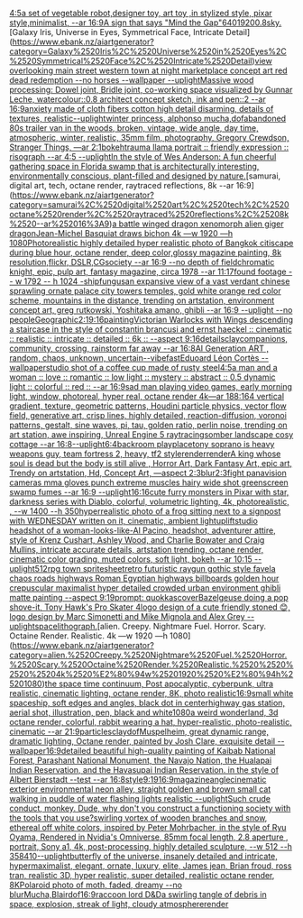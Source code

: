 [4:5](https://www.ebank.nz/aiartgenerator?category=4%3A5)[a set of vegetable robot,designer toy, art toy ,in stylized style, pixar style,minimalist, --ar 16:9](https://www.ebank.nz/aiartgenerator?category=a%2520set%2520of%2520vegetable%2520robot%2Cdesigner%2520toy%2C%2520art%2520toy%2520%2Cin%2520stylized%2520style%2C%2520pixar%2520style%2Cminimalist%2C%2520--ar%252016%3A9)[A sign that says "Mind the Gap"](https://www.ebank.nz/aiartgenerator?category=A%2520sign%2520that%2520says%2520%22Mind%2520the%2520Gap%22)[640](https://www.ebank.nz/aiartgenerator?category=640)[1920](https://www.ebank.nz/aiartgenerator?category=1920)[0.8](https://www.ebank.nz/aiartgenerator?category=0.8)[sky.](https://www.ebank.nz/aiartgenerator?category=sky.)[Galaxy Iris, Universe in Eyes, Symmetrical Face, Intricate Detail](https://www.ebank.nz/aiartgenerator?category=Galaxy%2520Iris%2C%2520Universe%2520in%2520Eyes%2C%2520Symmetrical%2520Face%2C%2520Intricate%2520Detail)[view overlooking main street western town at night marketplace concept art red dead redemption --no horses --wallpaper --uplight](https://www.ebank.nz/aiartgenerator?category=view%2520overlooking%2520main%2520street%2520western%2520town%2520at%2520night%2520marketplace%2520concept%2520art%2520red%2520dead%2520redemption%2520--no%2520horses%2520--wallpaper%2520--uplight)[Massive wood processing: Dowel joint, Bridle joint, co-working space visualized by Gunnar Leche, watercolour::0.8 architect concept sketch, ink and pen::2 --ar 16:9](https://www.ebank.nz/aiartgenerator?category=Massive%2520wood%2520processing%3A%2520Dowel%2520joint%2C%2520Bridle%2520joint%2C%2520co-working%2520space%2520visualized%2520by%2520Gunnar%2520Leche%2C%2520watercolour%3A%3A0.8%2520architect%2520concept%2520sketch%2C%2520ink%2520and%2520pen%3A%3A2%2520--ar%252016%3A9)[anxiety made of cloth fibers cotton high detail disarming, details of textures, realistic](https://www.ebank.nz/aiartgenerator?category=anxiety%2520made%2520of%2520cloth%2520fibers%2520cotton%2520high%2520detail%2520disarming%2C%2520details%2520of%2520textures%2C%2520realistic)[--uplight](https://www.ebank.nz/aiartgenerator?category=--uplight)[winter princess, alphonso mucha,](https://www.ebank.nz/aiartgenerator?category=winter%2520princess%2C%2520alphonso%2520mucha%2C)[dof](https://www.ebank.nz/aiartgenerator?category=dof)[abandoned 80s trailer van in the woods, broken, vintage, wide angle, day time, atmospheric, winter, realistic, 35mm film, photography, Gregory Crewdson, Stranger Things, —ar 2:1](https://www.ebank.nz/aiartgenerator?category=abandoned%252080s%2520trailer%2520van%2520in%2520the%2520woods%2C%2520broken%2C%2520vintage%2C%2520wide%2520angle%2C%2520day%2520time%2C%2520atmospheric%2C%2520winter%2C%2520realistic%2C%252035mm%2520film%2C%2520photography%2C%2520Gregory%2520Crewdson%2C%2520Stranger%2520Things%2C%2520%E2%80%94ar%25202%3A1)[bokeh](https://www.ebank.nz/aiartgenerator?category=bokeh)[trauma llama portrait :: friendly expression :: risograph --ar 4:5 --uplight](https://www.ebank.nz/aiartgenerator?category=trauma%2520llama%2520portrait%2520%3A%3A%2520friendly%2520expression%2520%3A%3A%2520risograph%2520--ar%25204%3A5%2520--uplight)[In the style of Wes Anderson: A fun cheerful gathering space in Florida swamp that is architecturally interesting, environmentally conscious, plant-filled and designed by nature.](https://www.ebank.nz/aiartgenerator?category=In%2520the%2520style%2520of%2520Wes%2520Anderson%3A%2520A%2520fun%2520cheerful%2520gathering%2520space%2520in%2520Florida%2520swamp%2520that%2520is%2520architecturally%2520interesting%2C%2520environmentally%2520conscious%2C%2520plant-filled%2520and%2520designed%2520by%2520nature.)[samurai, digital art, tech, octane render, raytraced reflections, 8k --ar 16:9](https://www.ebank.nz/aiartgenerator?category=samurai%2C%2520digital%2520art%2C%2520tech%2C%2520octane%2520render%2C%2520raytraced%2520reflections%2C%25208k%2520--ar%252016%3A9)[a battle winged dragon xenomorph alien giger dragon](https://www.ebank.nz/aiartgenerator?category=a%2520battle%2520winged%2520dragon%2520xenomorph%2520alien%2520giger%2520dragon)[Jean-Michel Basquiat draws bichon 4k —w 1920 —h 1080](https://www.ebank.nz/aiartgenerator?category=Jean-Michel%2520Basquiat%2520draws%2520bichon%25204k%2520%E2%80%94w%25201920%2520%E2%80%94h%25201080)[Photorealistic highly detailed hyper realistic photo of Bangkok citiscape during blue hour, octane render, deep color,glossy magazine painting, 8k resolution,flickr, DSLR,CGsociety  --ar 16:9 --no depth of field](https://www.ebank.nz/aiartgenerator?category=Photorealistic%2520highly%2520detailed%2520hyper%2520realistic%2520photo%2520of%2520Bangkok%2520citiscape%2520during%2520blue%2520hour%2C%2520octane%2520render%2C%2520deep%2520color%2Cglossy%2520magazine%2520painting%2C%25208k%2520resolution%2Cflickr%2C%2520DSLR%2CCGsociety%2520%2520--ar%252016%3A9%2520--no%2520depth%2520of%2520field)[chromatic knight, epic, pulp art, fantasy magazine, circa 1978 --ar 11:17](https://www.ebank.nz/aiartgenerator?category=chromatic%2520knight%2C%2520epic%2C%2520pulp%2520art%2C%2520fantasy%2520magazine%2C%2520circa%25201978%2520--ar%252011%3A17)[found footage -- w 1792 -- h 1024 -](https://www.ebank.nz/aiartgenerator?category=found%2520footage%2520--%2520w%25201792%2520--%2520h%25201024%2520-)[ship](https://www.ebank.nz/aiartgenerator?category=ship)[fungus](https://www.ebank.nz/aiartgenerator?category=fungus)[an expansive view of a vast verdant chinese sprawling ornate palace city towers temples,  gold white orange red color scheme, mountains in the distance, trending on artstation, environment concept art, greg rutkowski, Yoshitaka amano, ghibli --ar 16:9 --uplight --no people](https://www.ebank.nz/aiartgenerator?category=an%2520expansive%2520view%2520of%2520a%2520vast%2520verdant%2520chinese%2520sprawling%2520ornate%2520palace%2520city%2520towers%2520temples%2C%2520%2520gold%2520white%2520orange%2520red%2520color%2520scheme%2C%2520mountains%2520in%2520the%2520distance%2C%2520trending%2520on%2520artstation%2C%2520environment%2520concept%2520art%2C%2520greg%2520rutkowski%2C%2520Yoshitaka%2520amano%2C%2520ghibli%2520--ar%252016%3A9%2520--uplight%2520--no%2520people)[Geographic](https://www.ebank.nz/aiartgenerator?category=Geographic)[2:1](https://www.ebank.nz/aiartgenerator?category=2%3A1)[9:16](https://www.ebank.nz/aiartgenerator?category=9%3A16)[painting](https://www.ebank.nz/aiartgenerator?category=painting)[Victorian Warlocks with Wings descending a staircase in the style of constantin brancusi and ernst haeckel :: cinematic :: realistic :: intricate :: detailed :: 6k :: --aspect 9:16](https://www.ebank.nz/aiartgenerator?category=Victorian%2520Warlocks%2520with%2520Wings%2520descending%2520a%2520staircase%2520in%2520the%2520style%2520of%2520constantin%2520brancusi%2520and%2520ernst%2520haeckel%2520%3A%3A%2520cinematic%2520%3A%3A%2520realistic%2520%3A%3A%2520intricate%2520%3A%3A%2520detailed%2520%3A%3A%25206k%2520%3A%3A%2520--aspect%25209%3A16)[details](https://www.ebank.nz/aiartgenerator?category=details)[clay](https://www.ebank.nz/aiartgenerator?category=clay)[companions, community, crossing, rainstorm far away --ar 16:8](https://www.ebank.nz/aiartgenerator?category=companions%2C%2520community%2C%2520crossing%2C%2520rainstorm%2520far%2520away%2520--ar%252016%3A8)[AI Generation ART , random, chaos, unknown, uncertain](https://www.ebank.nz/aiartgenerator?category=AI%2520Generation%2520ART%2520%2C%2520random%2C%2520chaos%2C%2520unknown%2C%2520uncertain)[--vibefast](https://www.ebank.nz/aiartgenerator?category=--vibefast)[Eduoard Léon Cortès --wallpaper](https://www.ebank.nz/aiartgenerator?category=Eduoard%2520L%C3%A9on%2520Cort%C3%A8s%2520--wallpaper)[studio shot of a coffee cup made of rusty steel](https://www.ebank.nz/aiartgenerator?category=studio%2520shot%2520of%2520a%2520coffee%2520cup%2520made%2520of%2520rusty%2520steel)[4:5](https://www.ebank.nz/aiartgenerator?category=4%3A5)[a man and a woman :: love :: romantic :: low light :: mystery :: abstract :: 0.5 dynamic light :: colorful :: red :: --ar 16:9](https://www.ebank.nz/aiartgenerator?category=a%2520man%2520and%2520a%2520woman%2520%3A%3A%2520love%2520%3A%3A%2520romantic%2520%3A%3A%2520low%2520light%2520%3A%3A%2520mystery%2520%3A%3A%2520abstract%2520%3A%3A%25200.5%2520dynamic%2520light%2520%3A%3A%2520colorful%2520%3A%3A%2520red%2520%3A%3A%2520--ar%252016%3A9)[sad man playing video games, early morning light, window, photoreal, hyper real, octane render 4k](https://www.ebank.nz/aiartgenerator?category=sad%2520man%2520playing%2520video%2520games%2C%2520early%2520morning%2520light%2C%2520window%2C%2520photoreal%2C%2520hyper%2520real%2C%2520octane%2520render%25204k)[—ar 188:164 vertical gradient, texture, geometric patterns, Houdini particle physics, vector flow field, generative art, crisp lines, highly detailed, reaction-diffusion, voronoi patterns, gestalt, sine waves, pi, tau, golden ratio, perlin noise, trending on art station, awe inspiring, Unreal Engine 5 raytracing](https://www.ebank.nz/aiartgenerator?category=%E2%80%94ar%2520188%3A164%2520vertical%2520gradient%2C%2520texture%2C%2520geometric%2520patterns%2C%2520Houdini%2520particle%2520physics%2C%2520vector%2520flow%2520field%2C%2520generative%2520art%2C%2520crisp%2520lines%2C%2520highly%2520detailed%2C%2520reaction-diffusion%2C%2520voronoi%2520patterns%2C%2520gestalt%2C%2520sine%2520waves%2C%2520pi%2C%2520tau%2C%2520golden%2520ratio%2C%2520perlin%2520noise%2C%2520trending%2520on%2520art%2520station%2C%2520awe%2520inspiring%2C%2520Unreal%2520Engine%25205%2520raytracing)[somber landscape cosy cottage --ar 16:8](https://www.ebank.nz/aiartgenerator?category=somber%2520landscape%2520cosy%2520cottage%2520--ar%252016%3A8)[--uplight](https://www.ebank.nz/aiartgenerator?category=--uplight)[6:4](https://www.ebank.nz/aiartgenerator?category=6%3A4)[backroom playplace](https://www.ebank.nz/aiartgenerator?category=backroom%2520playplace)[tony soprano is heavy weapons guy, team fortress 2, heavy, tf2 style](https://www.ebank.nz/aiartgenerator?category=tony%2520soprano%2520is%2520heavy%2520weapons%2520guy%2C%2520team%2520fortress%25202%2C%2520heavy%2C%2520tf2%2520style)[render](https://www.ebank.nz/aiartgenerator?category=render)[render](https://www.ebank.nz/aiartgenerator?category=render)[A king whose soul is dead but the body is still alive , Horror Art, Dark Fantasy Art, epic art, Trendy on artstation, Hd, Concept Art, —aspect 2:3](https://www.ebank.nz/aiartgenerator?category=A%2520king%2520whose%2520soul%2520is%2520dead%2520but%2520the%2520body%2520is%2520still%2520alive%2520%2C%2520Horror%2520Art%2C%2520Dark%2520Fantasy%2520Art%2C%2520epic%2520art%2C%2520Trendy%2520on%2520artstation%2C%2520Hd%2C%2520Concept%2520Art%2C%2520%E2%80%94aspect%25202%3A3)[blur](https://www.ebank.nz/aiartgenerator?category=blur)[2:3](https://www.ebank.nz/aiartgenerator?category=2%3A3)[fight panavision cameras mma gloves punch extreme muscles hairy wide shot greenscreen swamp fumes --ar 16:9 --uplight](https://www.ebank.nz/aiartgenerator?category=fight%2520panavision%2520cameras%2520mma%2520gloves%2520punch%2520extreme%2520muscles%2520hairy%2520wide%2520shot%2520greenscreen%2520swamp%2520fumes%2520--ar%252016%3A9%2520--uplight)[16:16](https://www.ebank.nz/aiartgenerator?category=16%3A16)[cute furry monsters in Pixar with star, darkness series with Diablo, colorful, volumetric lighting, 4k, photorealistic, , --w 1400 --h 350](https://www.ebank.nz/aiartgenerator?category=cute%2520furry%2520monsters%2520in%2520Pixar%2520with%2520star%2C%2520darkness%2520series%2520with%2520Diablo%2C%2520colorful%2C%2520volumetric%2520lighting%2C%25204k%2C%2520photorealistic%2C%2520%2C%2520--w%25201400%2520--h%2520350)[hyperrealistic photo of a frog sitting next to a signpost with WEDNESDAY written on it, cinematic, ambient light](https://www.ebank.nz/aiartgenerator?category=hyperrealistic%2520photo%2520of%2520a%2520frog%2520sitting%2520next%2520to%2520a%2520signpost%2520with%2520WEDNESDAY%2520written%2520on%2520it%2C%2520cinematic%2C%2520ambient%2520light)[uplift](https://www.ebank.nz/aiartgenerator?category=uplift)[studio headshot of a woman-looks-like-Al Pacino, headshot, adventurer attire, style of Krenz Cushart, Ashley Wood, and Charlie Bowater and Craig Mullins, intricate accurate details, artstation trending, octane render, cinematic color grading, muted colors, soft light, bokeh --ar 10:15 --uplight](https://www.ebank.nz/aiartgenerator?category=studio%2520headshot%2520of%2520a%2520woman-looks-like-Al%2520Pacino%2C%2520headshot%2C%2520adventurer%2520attire%2C%2520style%2520of%2520Krenz%2520Cushart%2C%2520Ashley%2520Wood%2C%2520and%2520Charlie%2520Bowater%2520and%2520Craig%2520Mullins%2C%2520intricate%2520accurate%2520details%2C%2520artstation%2520trending%2C%2520octane%2520render%2C%2520cinematic%2520color%2520grading%2C%2520muted%2520colors%2C%2520soft%2520light%2C%2520bokeh%2520--ar%252010%3A15%2520--uplight)[512](https://www.ebank.nz/aiartgenerator?category=512)[rpg town spritesheet](https://www.ebank.nz/aiartgenerator?category=rpg%2520town%2520spritesheet)[retro futuristic raygun gothic style favela chaos roads highways Roman Egyptian highways billboards golden hour crepuscular maximalist hyper detailed crowded urban environment ghibli matte painting --aspect 9:19](https://www.ebank.nz/aiartgenerator?category=retro%2520futuristic%2520raygun%2520gothic%2520style%2520favela%2520chaos%2520roads%2520highways%2520Roman%2520Egyptian%2520highways%2520billboards%2520golden%2520hour%2520crepuscular%2520maximalist%2520hyper%2520detailed%2520crowded%2520urban%2520environment%2520ghibli%2520matte%2520painting%2520--aspect%25209%3A19)[prompt: quokkas](https://www.ebank.nz/aiartgenerator?category=prompt%3A%2520quokkas)[cover](https://www.ebank.nz/aiartgenerator?category=cover)[Bazelgeuse doing a pop shove-it, Tony Hawk's Pro Skater 4](https://www.ebank.nz/aiartgenerator?category=Bazelgeuse%2520doing%2520a%2520pop%2520shove-it%2C%2520Tony%2520Hawk%27s%2520Pro%2520Skater%25204)[logo design of a cute friendly stoned 😊, logo design by Marc Simonetti and Mike Mignola and Alex Grey --uplight](https://www.ebank.nz/aiartgenerator?category=logo%2520design%2520of%2520a%2520cute%2520friendly%2520stoned%2520%F0%9F%98%8A%2C%2520logo%2520design%2520by%2520Marc%2520Simonetti%2520and%2520Mike%2520Mignola%2520and%2520Alex%2520Grey%2520--uplight)[space](https://www.ebank.nz/aiartgenerator?category=space)[lithograph.](https://www.ebank.nz/aiartgenerator?category=lithograph.)[alien. Creepy. Nightmare Fuel. Horror. Scary. Octaine Render. Realistic.    4k —w 1920 —h 1080](https://www.ebank.nz/aiartgenerator?category=alien.%2520Creepy.%2520Nightmare%2520Fuel.%2520Horror.%2520Scary.%2520Octaine%2520Render.%2520Realistic.%2520%2520%2520%25204k%2520%E2%80%94w%25201920%2520%E2%80%94h%25201080)[the space time continuum, Post apocalyptic, cyberpunk, ultra realistic, cinematic lighting, octane render, 8K, photo realistic](https://www.ebank.nz/aiartgenerator?category=the%2520space%2520time%2520continuum%2C%2520Post%2520apocalyptic%2C%2520cyberpunk%2C%2520ultra%2520realistic%2C%2520cinematic%2520lighting%2C%2520octane%2520render%2C%25208K%2C%2520photo%2520realistic)[16:9](https://www.ebank.nz/aiartgenerator?category=16%3A9)[small white spaceship, soft edges and angles, black dot in center](https://www.ebank.nz/aiartgenerator?category=small%2520white%2520spaceship%2C%2520soft%2520edges%2520and%2520angles%2C%2520black%2520dot%2520in%2520center)[highway gas station, aerial shot, illustration, pen, black and white](https://www.ebank.nz/aiartgenerator?category=highway%2520gas%2520station%2C%2520aerial%2520shot%2C%2520illustration%2C%2520pen%2C%2520black%2520and%2520white)[1080](https://www.ebank.nz/aiartgenerator?category=1080)[a weird wonderland, 3d octane render, colorful, rabbit wearing a hat, hyper-realistic, photo-realistic, cinematic --ar 21:9](https://www.ebank.nz/aiartgenerator?category=a%2520weird%2520wonderland%2C%25203d%2520octane%2520render%2C%2520colorful%2C%2520rabbit%2520wearing%2520a%2520hat%2C%2520hyper-realistic%2C%2520photo-realistic%2C%2520cinematic%2520--ar%252021%3A9)[particles](https://www.ebank.nz/aiartgenerator?category=particles)[clay](https://www.ebank.nz/aiartgenerator?category=clay)[dof](https://www.ebank.nz/aiartgenerator?category=dof)[Muspelheim, great dynamic range, dramatic lighting, Octane render,  painted by Josh Clare, exquisite detail --wallpaper](https://www.ebank.nz/aiartgenerator?category=Muspelheim%2C%2520great%2520dynamic%2520range%2C%2520dramatic%2520lighting%2C%2520Octane%2520render%2C%2520%2520painted%2520by%2520Josh%2520Clare%2C%2520exquisite%2520detail%2520--wallpaper)[16:9](https://www.ebank.nz/aiartgenerator?category=16%3A9)[detailed beautiful high-quality painting of Kaibab National Forest, Parashant National Monument, the Navajo Nation, the Hualapai Indian Reservation, and the Havasupai Indian Reservation. in the style of Albert Bierstadt --test --ar 16:8](https://www.ebank.nz/aiartgenerator?category=detailed%2520beautiful%2520high-quality%2520painting%2520of%2520Kaibab%2520National%2520Forest%2C%2520Parashant%2520National%2520Monument%2C%2520the%2520Navajo%2520Nation%2C%2520the%2520Hualapai%2520Indian%2520Reservation%2C%2520and%2520the%2520Havasupai%2520Indian%2520Reservation.%2520in%2520the%2520style%2520of%2520Albert%2520Bierstadt%2520--test%2520--ar%252016%3A8)[style](https://www.ebank.nz/aiartgenerator?category=style)[9:19](https://www.ebank.nz/aiartgenerator?category=9%3A19)[16:9](https://www.ebank.nz/aiartgenerator?category=16%3A9)[magazine](https://www.ebank.nz/aiartgenerator?category=magazine)[angle](https://www.ebank.nz/aiartgenerator?category=angle)[cinematic exterior environmental neon alley, straight golden and brown small cat walking in puddle of water flashing lights realistic --uplight](https://www.ebank.nz/aiartgenerator?category=cinematic%2520exterior%2520environmental%2520neon%2520alley%2C%2520straight%2520golden%2520and%2520brown%2520small%2520cat%2520walking%2520in%2520puddle%2520of%2520water%2520flashing%2520lights%2520realistic%2520--uplight)[Such crude conduct, monkey. Dude, why don't you construct a functioning society with the tools that you use?](https://www.ebank.nz/aiartgenerator?category=Such%2520crude%2520conduct%2C%2520monkey.%2520Dude%2C%2520why%2520don%27t%2520you%2520construct%2520a%2520functioning%2520society%2520with%2520the%2520tools%2520that%2520you%2520use%3F)[swirling vortex of wooden branches and snow, ethereal off white colors, inspired by Peter Mohrbacher, in the style of Ryu Oyama, Rendered in Nvidia's Omniverse, 85mm focal length, 2.8 aperture , portrait, Sony a1, 4k, post-processing, highly detailed sculpture, --w 512 --h 3584](https://www.ebank.nz/aiartgenerator?category=swirling%2520vortex%2520of%2520wooden%2520branches%2520and%2520snow%2C%2520ethereal%2520off%2520white%2520colors%2C%2520inspired%2520by%2520Peter%2520Mohrbacher%2C%2520in%2520the%2520style%2520of%2520Ryu%2520Oyama%2C%2520Rendered%2520in%2520Nvidia%27s%2520Omniverse%2C%252085mm%2520focal%2520length%2C%25202.8%2520aperture%2520%2C%2520portrait%2C%2520Sony%2520a1%2C%25204k%2C%2520post-processing%2C%2520highly%2520detailed%2520sculpture%2C%2520--w%2520512%2520--h%25203584)[10](https://www.ebank.nz/aiartgenerator?category=10)[--uplight](https://www.ebank.nz/aiartgenerator?category=--uplight)[butterfly of the universe, insanely detailed and intricate, hypermaximalist, elegant, ornate, luxury, elite, James jean, Brian froud, ross tran, realistic 3D, hyper realistic, super detailed, realistic octane render, 8K](https://www.ebank.nz/aiartgenerator?category=butterfly%2520of%2520the%2520universe%2C%2520insanely%2520detailed%2520and%2520intricate%2C%2520hypermaximalist%2C%2520elegant%2C%2520ornate%2C%2520luxury%2C%2520elite%2C%2520James%2520jean%2C%2520Brian%2520froud%2C%2520ross%2520tran%2C%2520realistic%25203D%2C%2520hyper%2520realistic%2C%2520super%2520detailed%2C%2520realistic%2520octane%2520render%2C%25208K)[Polaroid photo of moth, faded, dreamy --no blur](https://www.ebank.nz/aiartgenerator?category=Polaroid%2520photo%2520of%2520moth%2C%2520faded%2C%2520dreamy%2520--no%2520blur)[Mucha,](https://www.ebank.nz/aiartgenerator?category=Mucha%2C)[Blair](https://www.ebank.nz/aiartgenerator?category=Blair)[dof](https://www.ebank.nz/aiartgenerator?category=dof)[16:9](https://www.ebank.nz/aiartgenerator?category=16%3A9)[raccoon lord D&D](https://www.ebank.nz/aiartgenerator?category=raccoon%2520lord%2520D%26D)[a swirling tangle of debris in space, explosion, streak of light, cloudy atmosphere](https://www.ebank.nz/aiartgenerator?category=a%2520swirling%2520tangle%2520of%2520debris%2520in%2520space%2C%2520explosion%2C%2520streak%2520of%2520light%2C%2520cloudy%2520atmosphere)[render](https://www.ebank.nz/aiartgenerator?category=render)